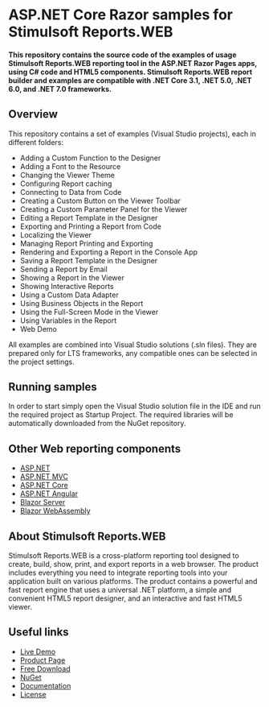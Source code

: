 # ASP.NET Core Razor samples for Stimulsoft Reports.WEB

#### This repository contains the source code of the examples of usage Stimulsoft Reports.WEB reporting tool in the ASP.NET Razor Pages apps, using C# code and HTML5 components. Stimulsoft Reports.WEB report builder and examples are compatible with .NET Core 3.1, .NET 5.0, .NET 6.0, and .NET 7.0 frameworks.

## Overview
This repository contains a set of examples (Visual Studio projects), each in different folders:
* Adding a Custom Function to the Designer
* Adding a Font to the Resource
* Changing the Viewer Theme
* Configuring Report caching
* Connecting to Data from Code
* Creating a Custom Button on the Viewer Toolbar
* Creating a Custom Parameter Panel for the Viewer
* Editing a Report Template in the Designer
* Exporting and Printing a Report from Code
* Localizing the Viewer
* Managing Report Printing and Exporting
* Rendering and Exporting a Report in the Console App
* Saving a Report Template in the Designer
* Sending a Report by Email
* Showing a Report in the Viewer
* Showing Interactive Reports
* Using a Custom Data Adapter
* Using Business Objects in the Report
* Using the Full-Screen Mode in the Viewer
* Using Variables in the Report
* Web Demo

All examples are combined into Visual Studio solutions (.sln files). They are prepared only for LTS frameworks, any compatible ones can be selected in the project settings.

## Running samples
In order to start simply open the Visual Studio solution file in the IDE and run the required project as Startup Project. The required libraries will be automatically downloaded from the NuGet repository.

## Other Web reporting components
* [ASP.NET](https://github.com/stimulsoft/Samples-Reports.WEB-for-ASP.NET)
* [ASP.NET MVC](https://github.com/stimulsoft/Samples-Reports.WEB-for-ASP.NET-MVC)
* [ASP.NET Core](https://github.com/stimulsoft/Samples-Reports.WEB-for-ASP.NET-Core)
* [ASP.NET Angular](https://github.com/stimulsoft/Samples-Reports.WEB-for-ASP.NET-Angular)
* [Blazor Server](https://github.com/stimulsoft/Samples-Reports.WEB-for-Blazor-Server)
* [Blazor WebAssembly](https://github.com/stimulsoft/Samples-Reports.WEB-for-Blazor-WebAssembly)

## About Stimulsoft Reports.WEB
Stimulsoft Reports.WEB is a cross-platform reporting tool designed to create, build, show, print, and export reports in a web browser. The product includes everything you need to integrate reporting tools into your application built on various platforms. The product contains a powerful and fast report engine that uses a universal .NET platform, a simple and convenient HTML5 report designer, and an interactive and fast HTML5 viewer.

## Useful links
* [Live Demo](http://demo.stimulsoft.com/#Net)
* [Product Page](https://www.stimulsoft.com/en/products/reports-web)
* [Free Download](https://www.stimulsoft.com/en/downloads)
* [NuGet](https://www.nuget.org/packages/Stimulsoft.Reports.Web.NetCore)
* [Documentation](https://www.stimulsoft.com/en/documentation/online/programming-manual/index.html?reports_web_asp_net_core_razor.htm)
* [License](LICENSE.md)
